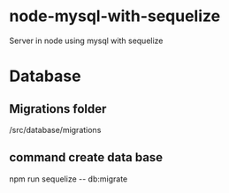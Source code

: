 # node-mysql-with-sequelize
Server in node using mysql with sequelize


# Database

##  Migrations folder

  /src/database/migrations

##  command create data base

npm run sequelize -- db:migrate